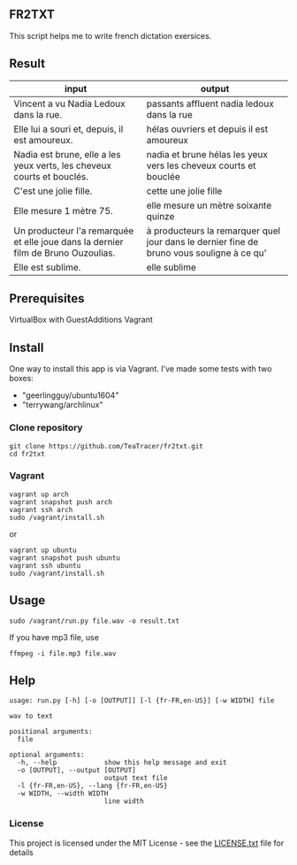 ## FR2TXT

This script helps me to write french dictation exersices.

## Result

| input | output |
| ----- | ------ |
| Vincent a vu Nadia Ledoux dans la rue.| passants affluent nadia ledoux dans la rue |
| Elle lui a souri et, depuis, il est amoureux. | hélas ouvriers et depuis il est amoureux |
| Nadia est brune, elle a les yeux verts, les cheveux courts et bouclés. | nadia et brune hélas les yeux vers les cheveux courts et bouclée |
| C'est une jolie fille. | cette une jolie fille |
| Elle mesure 1 mètre 75. | elle mesure un mètre soixante quinze |
| Un producteur l'a remarquée et elle joue dans la dernier film de Bruno Ouzoulias. | à producteurs la remarquer quel jour dans le dernier fine de bruno vous souligne à ce qu' |
| Elle est sublime. | elle sublime |

## Prerequisites
VirtualBox with GuestAdditions
Vagrant

## Install
One way to install this app is via Vagrant.
I've made some tests with two boxes:
* "geerlingguy/ubuntu1604"
* "terrywang/archlinux"


### Clone repository

```
git clone https://github.com/TeaTracer/fr2txt.git
cd fr2txt
```

###  Vagrant

```
vagrant up arch
vagrant snapshot push arch
vagrant ssh arch
sudo /vagrant/install.sh
```
or
```
vagrant up ubuntu
vagrant snapshot push ubuntu
vagrant ssh ubuntu
sudo /vagrant/install.sh
```

## Usage

```
sudo /vagrant/run.py file.wav -o result.txt
```
If you have mp3 file, use
```
ffmpeg -i file.mp3 file.wav
```

## Help

```
usage: run.py [-h] [-o [OUTPUT]] [-l {fr-FR,en-US}] [-w WIDTH] file

wav to text

positional arguments:
  file

optional arguments:
  -h, --help            show this help message and exit
  -o [OUTPUT], --output [OUTPUT]
                        output text file
  -l {fr-FR,en-US}, --lang {fr-FR,en-US}
  -w WIDTH, --width WIDTH
                        line width
```

### License

This project is licensed under the MIT License - see the [LICENSE.txt](LICENSE.txt) file for details

